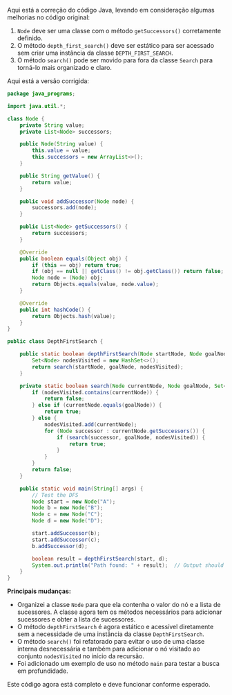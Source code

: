 Aqui está a correção do código Java, levando em consideração algumas melhorias no código original:

1. `Node` deve ser uma classe com o método `getSuccessors()` corretamente definido.
2. O método `depth_first_search()` deve ser estático para ser acessado sem criar uma instância da classe `DEPTH_FIRST_SEARCH`.
3. O método `search()` pode ser movido para fora da classe `Search` para torná-lo mais organizado e claro.

Aqui está a versão corrigida:

```java
package java_programs;

import java.util.*;

class Node {
    private String value;
    private List<Node> successors;

    public Node(String value) {
        this.value = value;
        this.successors = new ArrayList<>();
    }

    public String getValue() {
        return value;
    }

    public void addSuccessor(Node node) {
        successors.add(node);
    }

    public List<Node> getSuccessors() {
        return successors;
    }

    @Override
    public boolean equals(Object obj) {
        if (this == obj) return true;
        if (obj == null || getClass() != obj.getClass()) return false;
        Node node = (Node) obj;
        return Objects.equals(value, node.value);
    }

    @Override
    public int hashCode() {
        return Objects.hash(value);
    }
}

public class DepthFirstSearch {

    public static boolean depthFirstSearch(Node startNode, Node goalNode) {
        Set<Node> nodesVisited = new HashSet<>();
        return search(startNode, goalNode, nodesVisited);
    }

    private static boolean search(Node currentNode, Node goalNode, Set<Node> nodesVisited) {
        if (nodesVisited.contains(currentNode)) {
            return false;
        } else if (currentNode.equals(goalNode)) {
            return true;
        } else {
            nodesVisited.add(currentNode);
            for (Node successor : currentNode.getSuccessors()) {
                if (search(successor, goalNode, nodesVisited)) {
                    return true;
                }
            }
        }
        return false;
    }

    public static void main(String[] args) {
        // Test the DFS
        Node start = new Node("A");
        Node b = new Node("B");
        Node c = new Node("C");
        Node d = new Node("D");

        start.addSuccessor(b);
        start.addSuccessor(c);
        b.addSuccessor(d);

        boolean result = depthFirstSearch(start, d);
        System.out.println("Path found: " + result);  // Output should be "Path found: true"
    }
}
```

**Principais mudanças:**

- Organizei a classe `Node` para que ela contenha o valor do nó e a lista de sucessores. A classe agora tem os métodos necessários para adicionar sucessores e obter a lista de sucessores.
- O método `depthFirstSearch` é agora estático e acessível diretamente sem a necessidade de uma instância da classe `DepthFirstSearch`.
- O método `search()` foi refatorado para evitar o uso de uma classe interna desnecessária e também para adicionar o nó visitado ao conjunto `nodesVisited` no início da recursão.
- Foi adicionado um exemplo de uso no método `main` para testar a busca em profundidade.

Este código agora está completo e deve funcionar conforme esperado.
